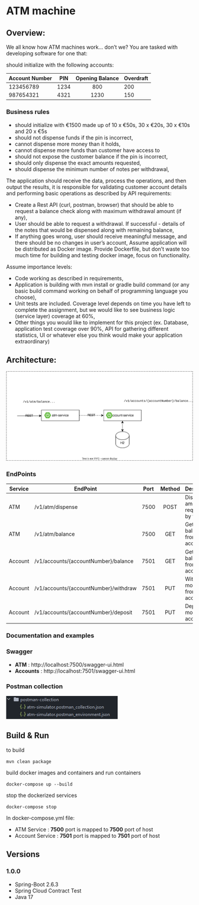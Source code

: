 # ATM machine

## Overview:

We all know how ATM machines work… don’t we? You are tasked with developing software for one that:

should initialize with the following accounts:

| Account Number | PIN      |   Opening Balance   | Overdraft   |
|----------------|----------|:-------------------:|-------------|
| 123456789      | 1234     |         800         | 200         | 
| 987654321      | 4321     |        1230         | 150         |

### Business rules ###
* should initialize with €1500 made up of 10 x €50s, 30 x €20s, 30 x €10s and 20 x €5s
* should not dispense funds if the pin is incorrect,
* cannot dispense more money than it holds,
* cannot dispense more funds than customer have access to
* should not expose the customer balance if the pin is incorrect,
* should only dispense the exact amounts requested,
* should dispense the minimum number of notes per withdrawal,

The application should receive the data, process the operations, and then output the results, it is responsible for validating customer account details and performing basic operations as described by API requirements:

* Create a Rest API (curl, postman, browser) that should be able to request a balance check along with maximum withdrawal amount (if any),
* User should be able to request a withdrawal. If successful - details of the notes that would be dispensed along with remaining balance,
* If anything goes wrong, user should receive meaningful message, and there should be no changes in user’s account,
Assume application will be distributed as Docker image. Provide Dockerfile, but don’t waste too much time for building and testing docker image, focus on functionality.

Assume importance levels:
* Code working as described in requirements,
* Application is building with mvn install or gradle build command (or any basic build command working on behalf of programming language you choose),
* Unit tests are included. Coverage level depends on time you have left to complete the assignment, but we would like to see business logic (service layer) coverage at 60%,
* Other things you would like to implement for this project (ex. Database, application test coverage over 90%, API for gathering different statistics, UI or whatever else you think would make your application extraordinary)

## Architecture:
![Alt text](_assets/atm-simulator-architecture.svg?raw=true "ATM Simulator Architecture")

### EndPoints ###

| Service   | EndPoint                              | Port | Method | Description                           |
|-----------|---------------------------------------|:----:|:------:|---------------------------------------|
| ATM       | /v1/atm/dispense                      | 7500 |  POST  | Dispense amount requested by the user |
| ATM       | /v1/atm/balance                       | 7500 |  GET   | Get balance from account              |
| Account   | /v1/accounts/{accountNumber}/balance  | 7501 |  GET   | Get balance from account              |
| Account   | /v1/accounts/{accountNumber}/withdraw | 7501 |  PUT   | Withdraw money from account           |
| Account   | /v1/accounts/{accountNumber}/deposit  | 7501 |  PUT   | Deposit money to account              |

### Documentation and examples ###

### Swagger

- **ATM** : http://localhost:7500/swagger-ui.html
- **Accounts** : http://localhost:7501/swagger-ui.html

### Postman collection

![Alt text](_assets/postman-collection-folder.png?raw=true "Postman collection folder")

## Build & Run

to build
```
mvn clean package
```
build docker images and containers and run containers
```
docker-compose up --build
```
stop the dockerized services
```
docker-compose stop
```

In docker-compose.yml file:

- ATM Service : **__7500__** port is mapped to **__7500__** port of host
- Account Service : **__7501__** port is mapped to **__7501__** port of host

## Versions

### 1.0.0

- Spring-Boot 2.6.3
- Spring Cloud Contract Test
- Java 17